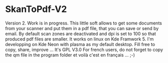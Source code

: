 # SkanToPdf-V2
Version 2.
Work is in progress.
This little soft allows to get some documents from your scanner and put them in a pdf file, that you can save or send by email.
By default scan zones are deactivated and dpi is set to 100 so that produced pdf files are smaller. It works on linux on Kde 
Framwork 5. I'm developping on Kde Neon with plasma as my default desktop. Fill free to copy, share, improve ... It's GPL V3.0
For french users, do not forget to copy the qm file in the program folder et voilà c'est en français ... ;-)
